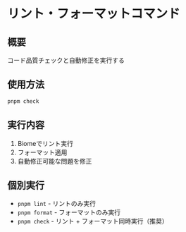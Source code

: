 # リント・フォーマットコマンド

## 概要
コード品質チェックと自動修正を実行する

## 使用方法
```bash
pnpm check
```

## 実行内容
1. Biomeでリント実行
2. フォーマット適用
3. 自動修正可能な問題を修正

## 個別実行
- `pnpm lint` - リントのみ実行
- `pnpm format` - フォーマットのみ実行
- `pnpm check` - リント + フォーマット同時実行（推奨）